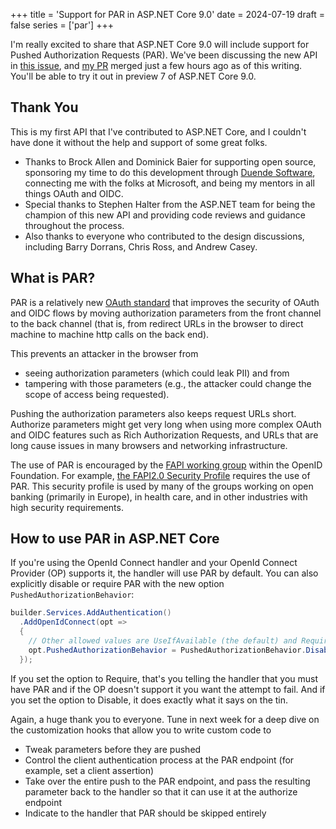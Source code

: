 +++
title = 'Support for PAR in ASP.NET Core 9.0'
date = 2024-07-19
draft = false
series = ['par']
+++

I'm really excited to share that ASP.NET Core 9.0 will include support for
Pushed Authorization Requests (PAR). We've been discussing the new API in [this
issue](https://github.com/dotnet/aspnetcore/issues/51686), and [my
PR](https://github.com/dotnet/aspnetcore/pull/55069) merged just a few hours ago
as of this writing. You'll be able to try it out in preview 7 of ASP.NET Core
9.0.

<!--more-->

## Thank You
This is my first API that I've contributed to ASP.NET Core, and I couldn't have
done it without the help and support of some great folks.

- Thanks to Brock Allen and Dominick Baier for supporting open source,
  sponsoring my time to do this development through [Duende
  Software](https://www.duendesoftware.com), connecting me with the folks at
  Microsoft, and being my mentors in all things OAuth and OIDC.
- Special thanks to Stephen Halter from the ASP.NET team for being the champion
  of this new API and providing code reviews and guidance throughout the
  process.
- Also thanks to everyone who contributed to the design discussions, including
  Barry Dorrans, Chris Ross, and Andrew Casey.

## What is PAR?
PAR is a relatively new [OAuth
standard](https://datatracker.ietf.org/doc/html/rfc9126) that improves the
security of OAuth and OIDC flows by moving authorization parameters from the
front channel to the back channel (that is, from redirect URLs in the browser to
direct machine to machine http calls on the back end).

This prevents an attacker in the browser from 
- seeing authorization parameters (which could leak PII) and from 
- tampering with those parameters (e.g., the attacker could change the scope of
  access being requested). 
 
Pushing the authorization parameters also keeps request URLs short. Authorize
parameters might get very long when using more complex OAuth and OIDC features
such as Rich Authorization Requests, and URLs that are long cause issues in many
browsers and networking infrastructure. 

The use of PAR is encouraged by the [FAPI working
group](https://openid.net/wg/fapi/) within the OpenID Foundation. For example,
[the FAPI2.0 Security
Profile](https://openid.bitbucket.io/fapi/fapi-2_0-security-profile.html)
requires the use of PAR. This security profile is used by many of the groups
working on open banking (primarily in Europe), in health care, and in other
industries with high security requirements.

## How to use PAR in ASP.NET Core
If you're using the OpenId Connect handler and your OpenId Connect Provider (OP)
supports it, the handler will use PAR by default. You can also explicitly
disable or require PAR with the new option `PushedAuthorizationBehavior`:

```cs
builder.Services.AddAuthentication()
  .AddOpenIdConnect(opt =>
  {
    // Other allowed values are UseIfAvailable (the default) and Require
    opt.PushedAuthorizationBehavior = PushedAuthorizationBehavior.Disable; 
  });
```

If you set the option to Require, that's you telling the handler that you must
have PAR and if the OP doesn't support it you want the attempt to fail. And if
you set the option to Disable, it does exactly what it says on the tin.

Again, a huge thank you to everyone. Tune in next week for a deep dive on the
customization hooks that allow you to write custom code to
- Tweak parameters before they are pushed
- Control the client authentication process at the PAR endpoint (for example, set a client assertion)
- Take over the entire push to the PAR endpoint, and pass the resulting parameter back to the handler so that it can use it at the authorize endpoint
- Indicate to the handler that PAR should be skipped entirely
